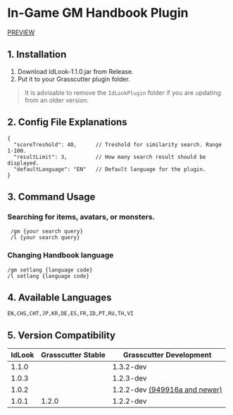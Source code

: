 # In-Game GM Handbook Plugin
[PREVIEW](https://s3.oxy.my.id/public/files/idlook.gif)

## 1. Installation
1. Download IdLook-1.1.0.jar from Release.
2. Put it to your Grasscutter plugin folder.
> It is advisable to remove the `IdLookPlugin` folder if you are updating from an older version.

## 2. Config File Explanations
```
{
  "scoreTreshold": 40,      // Treshold for similarity search. Range 1-100.
  "resultLimit": 3,         // How many search result should be displayed.
  "defaultLanguage": "EN"   // Default language for the plugin.
}
```

## 3. Command Usage
### Searching for items, avatars, or monsters.
```
 /gm {your search query}
 /l {your search query}
 ```
### Changing Handbook language
```
/gm setlang {language code}
/l setlang {language code}
```

## 4. Available Languages
```
EN,CHS,CHT,JP,KR,DE,ES,FR,ID,PT,RU,TH,VI
```

## 5. Version Compatibility

| IdLook | Grasscutter Stable | Grasscutter Development |
|--------|--------------------|--------------------|
| 1.1.0  |                    | 1.3.2-dev          |
| 1.0.3  |                    | 1.2.3-dev          |
| 1.0.2  |                    | 1.2.2-dev [(949916a and newer)](https://github.com/Grasscutters/Grasscutter/commit/949916ad8060afbd31507b4c5f62427fb6dd59bb)         |
| 1.0.1  | 1.2.0              | 1.2.2-dev          |